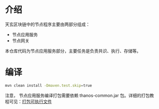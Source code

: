 # 介绍
天玄区块链中的节点程序主要由两部分组成：

* 节点应用服务
* 节点网关

本仓库代码为节点应用服务部分，主要任务是负责共识、执行、存储等。

# 编译
```sh
mvn clean install -Dmaven.test.skip=true
```

注意， 节点应用服务编译打包需要依赖 thanos-common.jar 包。详细的打包教程可见：[打包可执行文件](https://github.com/TianXuan-Chain/tianxuan-docs/blob/new-pages/tools/blockchain-browser/installation-manual/tianxaun-chain/executable-file.md)
